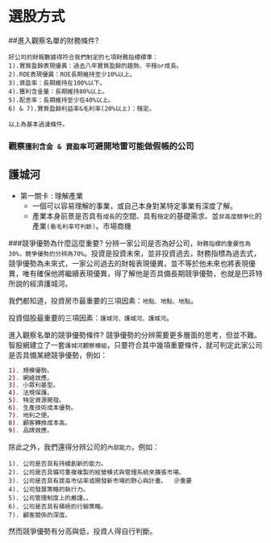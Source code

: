 # 選股方式


##進入觀察名單的財務條件?

```
好公司的財報數據得符合我們制定的七項財務指標標準：
1).實質盈餘表現優異：過去八年實質盈餘的趨勢、平穩or成長。
2).ROE表現優異：ROE長期維持至少10%以上。
3).資盈率：長期維持在100%以下。
4).獲利含金量：長期維持80%以上。
5).配息率：長期維持至少在40%以上。
6) & 7).實質盈餘利益率&毛利率(20%以上)：穩定。

以上為基本過濾條件。
```

### 觀察`獲利含金 & 資盈率`可避開地雷可能做假帳的公司


## 護城河

- 第一關卡 : 理解產業
    - 一個可以容易理解的事業，或自己本身對某特定事業有深度了解。
    - 產業本身前景是否具有`成長`的空間、具有`穩定`的基礎需求、並`非高度競爭化`的產業`(看毛利率可判斷)`。市場商機
    

###競爭優勢為什麼這麼重要?
分辨一家公司是否為好公司，`財務指標的重要性為30%，競爭優勢的分辨為70%`。投資是投資未來，並非投資過去，財務指標為過去式，競爭優勢為未來式，一家公司過去的財報表現優異，並不等於他未來也將表現優異，唯有確保他將繼續表現優異，得了解他是否具備長期競爭優勢，也就是巴菲特所說的經濟護城河。

我們都知道，投資房市最重要的三項因素：`地點、地點、地點`。

投資個股最重要的三項因素：`護城河、護城河、護城河`。


進入觀察名單的競爭優勢條件?
競爭優勢的分辨需要更多層面的思考，但並不難。智股網建立了一套`護城河觀察模組`，只要符合其中幾項重要條件，就可判定此家公司是否具備某總競爭優勢，例如：



```sh
1). 規模優勢。
2). 網絡效應。
3). 小眾利基型。
4). 法規保護。
5). 特定資源開發。
6). 生產技術成本優勢。
7). 地利之便。
8). 顧客轉換成本高。
9). 品牌效應。
```

除此之外，我們還得分辨公司的`內部能力`，例如：

```
1). 公司是否具有持續創新的能力。
2). 公司是否具備可重複複製的經營模式與管理系統來擴張市場。
3). 公司是否具有提高市佔率或開發新市場的野心與計畫。  ＠重要  
4). 公司發展策略的執行力。
5). 公司管理制度上的嚴謹。。
6). 公司是否具有積極的行銷策略。
7). 顧客關係的深度。
```

然而競爭優勢有分高與低，投資人得自行判斷。


